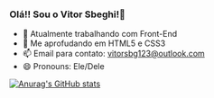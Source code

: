 ### Olá!! Sou o Vitor Sbeghi!👋

- 🔭 Atualmente trabalhando com Front-End
- 🌱 Me aprofudando em HTML5 e CSS3
- 📫 Email para contato: vitorsbg123@outlook.com
- 😄 Pronouns: Ele/Dele

[![Anurag's GitHub stats](https://github-readme-stats.vercel.app/api?SbgVit0r=anuraghazra)](https://github.com/anuraghazra/github-readme-stats)
